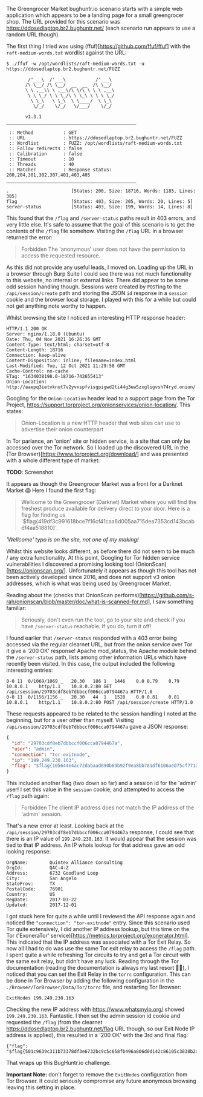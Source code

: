 The Greengrocer Market bughuntr.io scenario starts with a simple web application which appears to be a landing page for a small greengrocer shop. The URL provided for this scenario was https://ddosedlaptop.br2.bughuntr.net/ (each scenario run appears to use a random URL though).

The first thing I tried was using (ffuf)[https://github.com/ffuf/ffuf] with the `raft-medium-words.txt` wordlist against the URL:

```
$ ./ffuf -w /opt/wordlists/raft-medium-words.txt -u https://ddosedlaptop.br2.bughuntr.net/FUZZ

        /'___\  /'___\           /'___\       
       /\ \__/ /\ \__/  __  __  /\ \__/       
       \ \ ,__\\ \ ,__\/\ \/\ \ \ \ ,__\      
        \ \ \_/ \ \ \_/\ \ \_\ \ \ \ \_/      
         \ \_\   \ \_\  \ \____/  \ \_\       
          \/_/    \/_/   \/___/    \/_/       

       v1.3.1
________________________________________________

 :: Method           : GET
 :: URL              : https://ddosedlaptop.br2.bughuntr.net/FUZZ
 :: Wordlist         : FUZZ: /opt/wordlists/raft-medium-words.txt
 :: Follow redirects : false
 :: Calibration      : false
 :: Timeout          : 10
 :: Threads          : 40
 :: Matcher          : Response status: 200,204,301,302,307,401,403,405
________________________________________________

.                       [Status: 200, Size: 18716, Words: 1185, Lines: 385]
flag                    [Status: 403, Size: 205, Words: 20, Lines: 5]
server-status           [Status: 403, Size: 199, Words: 14, Lines: 8]
```

This found that the `/flag` and `/server-status` paths result in 403 errors, and very little else. It's safe to assume that the goal of this scenario is to get the contents of the `/flag` file somehow. Visiting the `/flag` URL in a browser returned the error:

> Forbidden
> The 'anonymous' user does not have the permission to access the requested resource.

As this did not provide any useful leads, I moved on. Loading up the URL in a browser through Burp Suite I could see there was not much functionality to this website, no internal or external links. There did appear to be some odd session handling though. Sessions were created by `POST`ing to the `/api/session/create` path and storing the JSON `id` response in a `session` cookie and the browser local storage. I played with this for a while but could not get anything note worthy to happen.

Whilst browsing the site I noticed an interesting HTTP response header:
```http
HTTP/1.1 200 OK
Server: nginx/1.18.0 (Ubuntu)
Date: Thu, 04 Nov 2021 16:26:36 GMT
Content-Type: text/html; charset=utf-8
Content-Length: 18716
Connection: keep-alive
Content-Disposition: inline; filename=index.html
Last-Modified: Tue, 12 Oct 2021 11:29:58 GMT
Cache-Control: no-cache
ETag: "1634038198.0-18716-742655413"
Onion-Location: http://aaepq3ietvknut7v2yvxspfvisgpigwd2ti44g3ew5zxgligvsh74ryd.onion/
```

Googling for the `Onion-Location` header lead to a support page from the Tor Project, https://support.torproject.org/onionservices/onion-location/. This states:

> Onion-Location is a new HTTP header that web sites can use to advertise their onion counterpart

In Tor parlance, an 'onion' site or hidden service, is a site that can only be accessed over the Tor network. So I loaded up the discovered URL in the (Tor Browser)[https://www.torproject.org/download/] and was presented with a whole different type of market:

**TODO**: Screenshot

It appears as though the Greengrocer Market was a front for a Darknet Market 😱 Here I found the first flag:

> Wellcome to the Greengrocer (Darknet) Market where you will find the freshest produce available for delivery direct to your door. Here is a flag for finding us '$flag{419df3c991618bce7f16cf41caa6d005aa715dea7353cd143bcabdf4aa518810}'.

*'Wellcome' typo is on the site, not one of my making!*

Whilst this website looks different, as before there did not seem to be much / any extra functionality. At this point, Googling for Tor hidden service vulnerabilities I discovered a promising looking tool (OnionScan)[https://onionscan.org/]. Unfortunately it appears as though this tool has not been actively developed since 2016, and does not support v3 onion addresses, which is what was being used by Greengrocer Market.

Reading about the (checks that OnionScan performs)[https://github.com/s-rah/onionscan/blob/master/doc/what-is-scanned-for.md], I saw something familiar:
> Seriously, don't even run the tool, go to your site and check if you have `/server-status` reachable. If you do, turn it off!

I found earlier that `/server-status` responded with a 403 error being accessed via the regular clearnet URL, but from the onion service over Tor it give a '200 OK' response! Apache mod_status, the Apache module behind the `/server-status` path, lists among other information URLs which have recently been visited. In this case, the output included the following interesting entries:
```
0-0	11	0/1069/1069	_ 	20.30	186	1	1446	0.0	0.79	0.79 	10.8.0.1	http/1.1	10.8.0.2:80	GET /api/session/29703cdf8eb7dbbccf006cca0794467a HTTP/1.0
0-0	11	0/1156/1156	_ 	20.30	44	1	1528	0.0	0.81	0.81 	10.8.0.1	http/1.1	10.8.0.2:80	POST /api/session/create HTTP/1.0
```

These requests appeared to be related to the session handling I noted at the beginning, but for a user other than myself. Visiting `/api/session/29703cdf8eb7dbbccf006cca0794467a` gave a JSON response:
```json
{
  "id": "29703cdf8eb7dbbccf006cca0794467a",
  "user": "admin",
  "connection": "tor-exitnode",
  "ip": "199.249.230.163",
  "flag": "$flag{105644e4ac72dabaad890b69b92f9ea8bb781df6106ae075cf771ad876506c83}"
}
```

This included another flag (two down so far) and a session id for the 'admin' user! I set this value in the `session` cookie, and attempted to access the `/flag` path again:

> Forbidden
> The client IP address does not match the IP address of the 'admin' session.

That's a new error at least. Looking back at the `/api/session/29703cdf8eb7dbbccf006cca0794467a` response, I could see that there is an IP value of `199.249.230.163`. It would appear that the session was tied to that IP address. An IP whois lookup for that address gave an odd looking response:

```
OrgName:        Quintex Alliance Consulting
OrgId:          QAC-4-Z
Address:        6732 Goodland Loop
City:           San Angelo
StateProv:      TX
PostalCode:     76901
Country:        US
RegDate:        2017-03-22
Updated:        2017-12-01
```

I got stuck here for quite a while until I reviewed the API response again and noticed the `"connection": "tor-exitnode"` entry. Since this scenario used Tor quite extensively, I did another IP address lookup, but this time on the Tor ('ExoneraTor' service)[https://metrics.torproject.org/exonerator.html]. This indicated that the IP address was associated with a Tor Exit Relay. So now all I had to do was use the same Tor exit relay to access the `/flag` path. I spent quite a while refreshing Tor circuits to try and get a Tor circuit with the same exit relay, but didn't have any luck. Reading through the Tor documentation (reading the documentation is always my last resort 🤦‍♂️), I noticed that you can set the Exit Relay in the `torrc` configuration. This can be done in Tor Browser by adding the following configuration in the `./Browser/TorBrowser/Data/Tor/torrc` file, and restarting Tor Browser:
```
ExitNodes 199.249.230.163
```

Checking the new IP address with https://www.whatsmyip.org/ showed `199.249.230.163`. Fantastic. I then set the admin session id cookie and requested the `/flag` (from the clearnet https://ddosedlaptop.br2.bughuntr.net/flag URL though, so our Exit Node IP address is applied), this resulted in a '200 OK' with the 3rd and final flag:
```
{"flag": "$flag{501c9639c311b73378df3e6732bc9c5c658fb496a806d0d142c86105c3838b2a}"}
```

That wraps up this BugHuntr.io challenge.

**Important Note:** don't forget to remove the `ExitNodes` configuration from Tor Browser. It could seriously compromise any future anonymous browsing leaving this setting in place.
